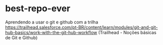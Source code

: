 # best-repo-ever
Aprendendo a usar o git e github com a trilha https://trailhead.salesforce.com/pt-BR/content/learn/modules/git-and-git-hub-basics/work-with-the-git-hub-workflow (Trailhead - Noções básicas de Git e Github)